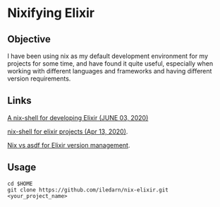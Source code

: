 Nixifying Elixir
================

## Objective

I have been using nix as my default development environment for my projects for some time, and have found it quite useful, especially when working with different languages and frameworks and having different version requirements.

## Links

[A nix-shell for developing Elixir (JUNE 03, 2020)](https://ghedam.at/15443/a-nix-shell-for-developing-elixir)

[nix-shell for elixir projects (Apr 13, 2020)](https://til.codes/nix-shell-for-elixir-projects/?debug=0).

[Nix vs asdf for Elixir version management](https://elixirforum.com/t/nix-vs-asdf-for-elixir-version-management/15973).

## Usage

```
cd $HOME
git clone https://github.com/iledarn/nix-elixir.git <your_project_name>
```

